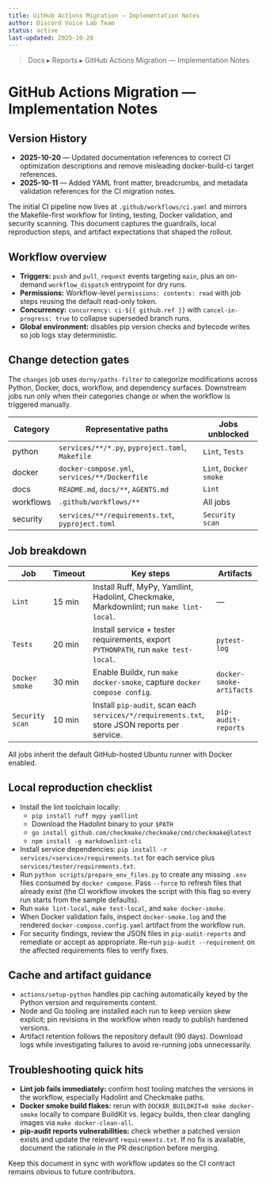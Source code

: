 ```yaml
---
title: GitHub Actions Migration — Implementation Notes
author: Discord Voice Lab Team
status: active
last-updated: 2025-10-20
---
```


<!-- markdownlint-disable-next-line MD041 -->
> Docs ▸ Reports ▸ GitHub Actions Migration — Implementation Notes

# GitHub Actions Migration — Implementation Notes

## Version History

- **2025-10-20** — Updated documentation references to correct CI optimization descriptions and remove misleading docker-build-ci target references.
- **2025-10-11** — Added YAML front matter, breadcrumbs, and metadata validation references for
  the CI migration notes.

The initial CI pipeline now lives at `.github/workflows/ci.yaml` and mirrors the
Makefile-first workflow for linting, testing, Docker validation, and security
scanning. This document captures the guardrails, local reproduction steps, and
artifact expectations that shaped the rollout.

## Workflow overview

- **Triggers:** `push` and `pull_request` events targeting `main`, plus an
  on-demand `workflow_dispatch` entrypoint for dry runs.
- **Permissions:** Workflow-level `permissions: contents: read` with job steps
  reusing the default read-only token.
- **Concurrency:** `concurrency: ci-${{ github.ref }}` with
  `cancel-in-progress: true` to collapse superseded branch runs.
- **Global environment:** disables pip version checks and bytecode writes so job
  logs stay deterministic.

## Change detection gates

The `changes` job uses `dorny/paths-filter` to categorize modifications across
Python, Docker, docs, workflow, and dependency surfaces. Downstream jobs run
only when their categories change or when the workflow is triggered manually.

| Category  | Representative paths                                          | Jobs unblocked            |
|-----------|----------------------------------------------------------------|---------------------------|
| python    | `services/**/*.py`, `pyproject.toml`, `Makefile`               | `Lint`, `Tests`           |
| docker    | `docker-compose.yml`, `services/**/Dockerfile`                | `Lint`, `Docker smoke`    |
| docs      | `README.md`, `docs/**`, `AGENTS.md`                           | `Lint`                    |
| workflows | `.github/workflows/**`                                        | All jobs                  |
| security  | `services/**/requirements.txt`, `pyproject.toml`              | `Security scan`           |

## Job breakdown

| Job            | Timeout | Key steps                                                                                     | Artifacts               |
|----------------|---------|-----------------------------------------------------------------------------------------------|-------------------------|
| `Lint`         | 15 min  | Install Ruff, MyPy, Yamllint, Hadolint, Checkmake, Markdownlint; run `make lint-local`. | —                       |
| `Tests`        | 20 min  | Install service + tester requirements, export `PYTHONPATH`, run `make test-local`.            | `pytest-log`            |
| `Docker smoke` | 30 min  | Enable Buildx, run `make docker-smoke`, capture `docker compose config`.                      | `docker-smoke-artifacts`|
| `Security scan`| 10 min  | Install `pip-audit`, scan each `services/*/requirements.txt`, store JSON reports per service. | `pip-audit-reports`     |

All jobs inherit the default GitHub-hosted Ubuntu runner with Docker enabled.

## Local reproduction checklist

- Install the lint toolchain locally:
  -  `pip install ruff mypy yamllint`
  -  Download the Hadolint binary to your `$PATH`
  -  `go install github.com/checkmake/checkmake/cmd/checkmake@latest`
  -  `npm install -g markdownlint-cli`
- Install service dependencies: `pip install -r services/<service>/requirements.txt`
   for each service plus `services/tester/requirements.txt`.
- Run `python scripts/prepare_env_files.py` to create any missing `.env`
   files consumed by `docker compose`. Pass `--force` to refresh files that
   already exist (the CI workflow invokes the script with this flag so every run
   starts from the sample defaults).
- Run `make lint-local`, `make test-local`, and `make docker-smoke`.
- When Docker validation fails, inspect `docker-smoke.log` and the rendered
   `docker-compose.config.yaml` artifact from the workflow run.
- For security findings, review the JSON files in `pip-audit-reports` and
   remediate or accept as appropriate. Re-run `pip-audit --requirement` on the
   affected requirements files to verify fixes.

## Cache and artifact guidance

- `actions/setup-python` handles pip caching automatically keyed by the Python
  version and requirements content.
- Node and Go tooling are installed each run to keep version skew explicit; pin
  revisions in the workflow when ready to publish hardened versions.
- Artifact retention follows the repository default (90 days). Download logs
  while investigating failures to avoid re-running jobs unnecessarily.

## Troubleshooting quick hits

- **Lint job fails immediately:** confirm host tooling matches the versions in
  the workflow, especially Hadolint and Checkmake paths.
- **Docker smoke build flakes:** rerun with `DOCKER_BUILDKIT=0 make docker-smoke`
  locally to compare BuildKit vs. legacy builds, then clear dangling images via
  `make docker-clean-all`.
- **pip-audit reports vulnerabilities:** check whether a patched version exists
  and update the relevant `requirements.txt`. If no fix is available, document
  the rationale in the PR description before merging.

Keep this document in sync with workflow updates so the CI contract remains
obvious to future contributors.
